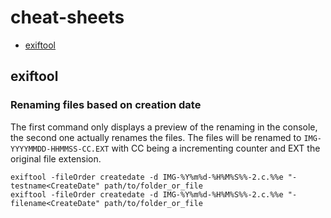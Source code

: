 # cheat-sheets
- [exiftool](https://github.com/luksi93/cheat-sheets/blob/master/README.md#renaming-files-based-on-creation-date)
## exiftool
### Renaming files based on creation date
The first command only displays a preview of the renaming in the console, the second one actually renames the files.
The files will be renamed to `IMG-YYYYMMDD-HHMMSS-CC.EXT` with CC being a incrementing counter and EXT the original file extension.
```
exiftool -fileOrder createdate -d IMG-%Y%m%d-%H%M%S%%-2.c.%%e "-testname<CreateDate" path/to/folder_or_file
exiftool -fileOrder createdate -d IMG-%Y%m%d-%H%M%S%%-2.c.%%e "-filename<CreateDate" path/to/folder_or_file
```
